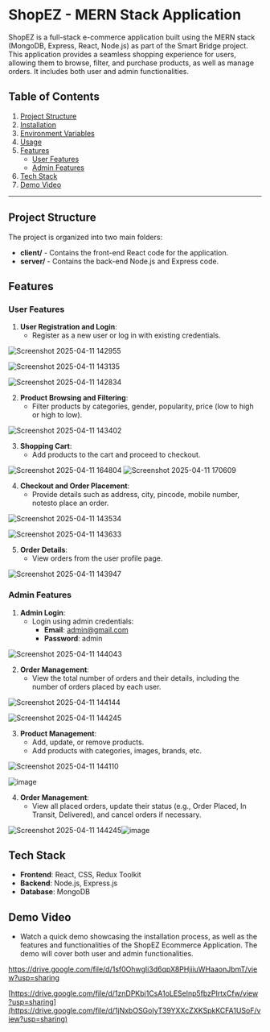 # ShopEZ - MERN Stack Application

ShopEZ is a full-stack e-commerce application built using the MERN stack (MongoDB, Express, React, Node.js) as part of the Smart Bridge project. This application provides a seamless shopping experience for users, allowing them to browse, filter, and purchase products, as well as manage orders. It includes both user and admin functionalities.

## Table of Contents
1. [Project Structure](#project-structure)
2. [Installation](#installation)
3. [Environment Variables](#environment-variables)
4. [Usage](#usage)
5. [Features](#features)
   - [User Features](#user-features)
   - [Admin Features](#admin-features)
6. [Tech Stack](#tech-stack)
7. [Demo Video](#demo-video)

---

## Project Structure

The project is organized into two main folders:
- **client/** - Contains the front-end React code for the application.
- **server/** - Contains the back-end Node.js and Express code.

## Features

### User Features
1. **User Registration and Login**:
   - Register as a new user or log in with existing credentials.
     
![Screenshot 2025-04-11 142955](https://github.com/user-attachments/assets/508ad3a0-6334-4e09-b2ba-b9338c30fd56)

![Screenshot 2025-04-11 143135](https://github.com/user-attachments/assets/adc9955b-619b-49eb-9b80-c19a0f006f3d)

![Screenshot 2025-04-11 142834](https://github.com/user-attachments/assets/2e4bfcdd-1343-45bc-9270-4f91321ec0e4)

2. **Product Browsing and Filtering**:
   - Filter products by categories, gender, popularity, price (low to high or high to low).
     
![Screenshot 2025-04-11 143402](https://github.com/user-attachments/assets/67dbaee7-13a6-48ee-ba5a-59ea050d6cd2)

3. **Shopping Cart**:
   - Add products to the cart and proceed to checkout.

![Screenshot 2025-04-11 164804](https://github.com/user-attachments/assets/85609028-bc6c-44ac-bcb2-465151a9ba5c)
![Screenshot 2025-04-11 170609](https://github.com/user-attachments/assets/136f11ff-c3bb-4dda-a278-861dd072d6de)

4. **Checkout and Order Placement**:
   - Provide details such as address, city, pincode, mobile number, notesto place an order.
     
![Screenshot 2025-04-11 143534](https://github.com/user-attachments/assets/a81295aa-db83-4cee-9596-78e293e220b6)

![Screenshot 2025-04-11 143633](https://github.com/user-attachments/assets/3b393591-da0a-43b3-b717-34533cfdf8de)

5. **Order Details**:
   - View orders from the user profile page.

![Screenshot 2025-04-11 143947](https://github.com/user-attachments/assets/abc996ef-efdb-4921-adf2-b89761228c9d)


### Admin Features
1. **Admin Login**:
   - Login using admin credentials:
     - **Email**: admin@gmail.com
     - **Password**: admin

![Screenshot 2025-04-11 144043](https://github.com/user-attachments/assets/9d1689e7-1457-4a11-b247-4472dde8741f)

2. **Order Management**:
   - View the total number of orders and their details, including the number of orders placed by each user.

![Screenshot 2025-04-11 144144](https://github.com/user-attachments/assets/6983805c-c3d8-43f1-a247-2431491adc39)

![Screenshot 2025-04-11 144245](https://github.com/user-attachments/assets/ae4b46a4-5309-4484-8934-3086603c26f6)


3. **Product Management**:
   - Add, update, or remove products.
   - Add products with categories, images, brands, etc.

![Screenshot 2025-04-11 144110](https://github.com/user-attachments/assets/70d43c2d-fb2d-4fba-9d36-4bc96edfde1f)

![image](https://github.com/user-attachments/assets/4b4df83d-5ff2-471f-869a-8019e9455a2e)

4. **Order Management**:
   - View all placed orders, update their status (e.g., Order Placed, In Transit, Delivered), and cancel orders if necessary.

![Screenshot 2025-04-11 144245](https://github.com/user-attachments/assets/b6387410-bd27-4c96-aeeb-8b28f5c170fc)![image](https://github.com/user-attachments/assets/e0a86630-c973-4c9f-8116-bbd0b5a69668)

## Tech Stack
- **Frontend**: React, CSS, Redux Toolkit
- **Backend**: Node.js, Express.js
- **Database**: MongoDB

## Demo Video
- Watch a quick demo showcasing the installation process, as well as the features and functionalities of the ShopEZ Ecommerce Application. The demo will cover both user and admin functionalities.

https://drive.google.com/file/d/1sf0OhwgIi3d6qpX8PHjiiuWHaaonJbmT/view?usp=sharing

[https://drive.google.com/file/d/1znDPKbi1CsA1oLESelnp5fbzPIrtxCfw/view?usp=sharing](https://drive.google.com/file/d/1jNxbOSGoIyT39YXXcZXKSpkKCFA1USoF/view?usp=sharing)






  


   





